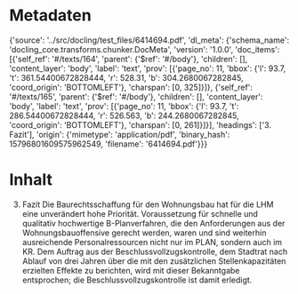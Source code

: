 # Metadaten
{'source': '../src/docling/test_files/6414694.pdf', 'dl_meta': {'schema_name': 'docling_core.transforms.chunker.DocMeta', 'version': '1.0.0', 'doc_items': [{'self_ref': '#/texts/164', 'parent': {'$ref': '#/body'}, 'children': [], 'content_layer': 'body', 'label': 'text', 'prov': [{'page_no': 11, 'bbox': {'l': 93.7, 't': 361.54400672828444, 'r': 528.31, 'b': 304.2680067282845, 'coord_origin': 'BOTTOMLEFT'}, 'charspan': [0, 325]}]}, {'self_ref': '#/texts/165', 'parent': {'$ref': '#/body'}, 'children': [], 'content_layer': 'body', 'label': 'text', 'prov': [{'page_no': 11, 'bbox': {'l': 93.7, 't': 286.54400672828444, 'r': 526.563, 'b': 244.2680067282845, 'coord_origin': 'BOTTOMLEFT'}, 'charspan': [0, 261]}]}], 'headings': ['3. Fazit'], 'origin': {'mimetype': 'application/pdf', 'binary_hash': 15796801609575962549, 'filename': '6414694.pdf'}}}

# Inhalt
3. Fazit
Die Baurechtsschaffung für den Wohnungsbau hat für die LHM eine unverändert hohe Priorität. Voraussetzung für schnelle und qualitativ hochwertige B-Planverfahren, die den Anforderungen aus der Wohnungsbauoffensive gerecht werden, waren und sind weiterhin ausreichende Personalressourcen nicht nur im PLAN, sondern auch im KR.
Dem Auftrag aus der Beschlussvollzugskontrolle, dem Stadtrat nach Ablauf von drei Jahren über die mit den zusätzlichen Stellenkapazitäten erzielten Effekte zu berichten, wird mit dieser Bekanntgabe entsprochen; die Beschlussvollzugskontrolle ist damit erledigt.